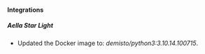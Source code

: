 
#### Integrations

##### Aella Star Light

- Updated the Docker image to: *demisto/python3:3.10.14.100715*.
